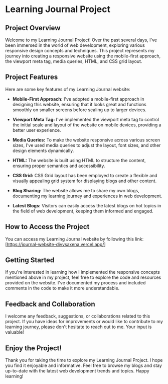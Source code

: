 # Learning Journal Project 

## Project Overview

Welcome to my Learning Journal Project! Over the past several days, I've been immersed in the world of web development, exploring various responsive design concepts and techniques. This project represents my journey into creating a responsive website using the mobile-first approach, the viewport meta tag, media queries, HTML, and CSS grid layout. 

## Project Features

Here are some key features of my Learning Journal website:

- **Mobile-First Approach:** I've adopted a mobile-first approach in designing this website, ensuring that it looks great and functions smoothly on smaller screens before scaling up to larger devices.

- **Viewport Meta Tag:** I've implemented the viewport meta tag to control the initial scale and layout of the website on mobile devices, providing a better user experience.

- **Media Queries:** To make the website responsive across various screen sizes, I've used media queries to adjust the layout, font sizes, and other design elements dynamically.

- **HTML:** The website is built using HTML to structure the content, ensuring proper semantics and accessibility.

- **CSS Grid:** CSS Grid layout has been employed to create a flexible and visually appealing grid system for displaying blogs and other content.

- **Blog Sharing:** The website allows me to share my own blogs, documenting my learning journey and experiences in web development.

- **Latest Blogs:** Visitors can easily access the latest blogs on hot topics in the field of web development, keeping them informed and engaged.

## How to Access the Project

You can access my Learning Journal website by following this link: [https://journal-website-divvsaxena.vercel.app/]

## Getting Started

If you're interested in learning how I implemented the responsive concepts mentioned above in my project, feel free to explore the code and resources provided on the website. I've documented my process and included comments in the code to make it more understandable.

## Feedback and Collaboration

I welcome any feedback, suggestions, or collaborations related to this project. If you have ideas for improvements or would like to contribute to my learning journey, please don't hesitate to reach out to me. Your input is valuable!

## Enjoy the Project!

Thank you for taking the time to explore my Learning Journal Project. I hope you find it enjoyable and informative. Feel free to browse my blogs and stay up-to-date with the latest web development trends and topics. Happy learning!
